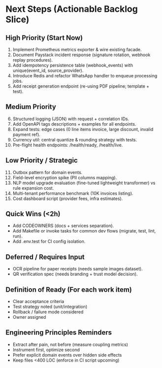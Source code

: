 # Next Steps (Actionable Backlog Slice)

## High Priority (Start Now)
1. Implement Prometheus metrics exporter & wire existing facade.
2. Document Paystack incident response (signature rotation, webhook replay procedures).
3. Add idempotency persistence table (webhook_events) with unique(event_id, source_provider).
4. Introduce Redis and refactor WhatsApp handler to enqueue processing jobs.
5. Add receipt generation endpoint (re-using PDF pipeline; template + test).

## Medium Priority
6. Structured logging (JSON) with request + correlation IDs.
7. Add OpenAPI tags descriptions + examples for all endpoints.
8. Expand tests: edge cases (0 line items invoice, large discount, invalid payment ref).
9. Currency util: central quantize & rounding strategy with tests.
10. Pre-flight health endpoints: /health/ready, /health/live.

## Low Priority / Strategic
11. Outbox pattern for domain events.
12. Field-level encryption spike (PII columns mapping).
13. NLP model upgrade evaluation (fine-tuned lightweight transformer) vs rule expansion cost.
14. Multi-tenant performance benchmark (10K invoices listing).
15. Cost dashboard script (provider fees, infra estimates).

## Quick Wins (<2h)
- Add CODEOWNERS (docs + services separation).
- Add Makefile or invoke tasks for common dev flows (migrate, test, lint, run).
- Add .env.test for CI config isolation.

## Deferred / Requires Input
- OCR pipeline for paper receipts (needs sample images dataset).
- QR verification spec (needs branding + trust model decision).

## Definition of Ready (For each work item)
- Clear acceptance criteria
- Test strategy noted (unit/integration)
- Rollback / failure mode considered
- Owner assigned

## Engineering Principles Reminders
- Extract after pain, not before (measure coupling metrics)
- Instrument first, optimize second
- Prefer explicit domain events over hidden side effects
- Keep files <400 LOC (enforce in CI script upcoming)


